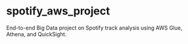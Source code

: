 # spotify_aws_project
End-to-end Big Data project on Spotify track analysis using AWS Glue, Athena, and QuickSight.
